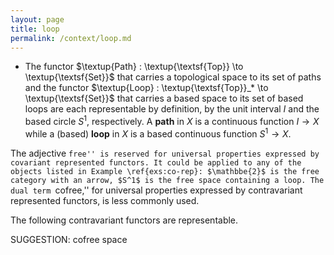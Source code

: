 ```yaml
---
layout: page
title: loop
permalink: /context/loop.md
---
```

-  The functor $\textup{Path} : \textup{\textsf{Top}} \to \textup{\textsf{Set}}$ that carries a topological space to its set of paths and the functor $\textup{Loop} : \textup{\textsf{Top}}_* \to \textup{\textsf{Set}}$ that carries a based space to its set of based loops are each representable by definition, by the unit interval $I$ and the based circle $S^1$, respectively. A **path** in $X$ is a continuous function $I \to X$ while a (based)  **loop** in $X$ is a based continuous function $S^1 \to X$.



The adjective ``free'' is reserved for universal properties expressed by covariant represented functors. It could be applied to any of the objects listed in Example \ref{exs:co-rep}: $\mathbbe{2}$ is the free category with an arrow, $S^1$ is the free space containing a loop. The dual term ``cofree,'' for universal properties expressed by contravariant represented functors, is less commonly used.

 The following contravariant functors are representable.


SUGGESTION: cofree space